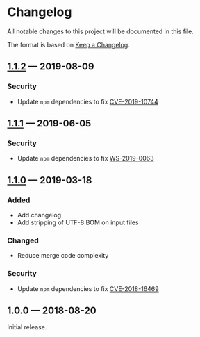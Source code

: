 # Changelog

All notable changes to this project will be documented in this file.

The format is based on [Keep a Changelog](http://keepachangelog.com/en/1.0.0/).

## [1.1.2](https://github.com/axa-group/arm-template-merge/compare/v1.1.0...v1.1.1) — 2019-08-09

### Security

- Update `npm` dependencies to fix [CVE-2019-10744](https://github.com/lodash/lodash/pull/4336)

## [1.1.1](https://github.com/axa-group/arm-template-merge/compare/v1.1.0...v1.1.1) — 2019-06-05

### Security

- Update `npm` dependencies to fix [WS-2019-0063](https://github.com/nodeca/js-yaml/pull/480)

## [1.1.0](https://github.com/axa-group/arm-template-merge/compare/v1.0.0...v1.1.0) — 2019-03-18

### Added

- Add changelog
- Add stripping of UTF-8 BOM on input files

### Changed

- Reduce merge code complexity

### Security

- Update `npm` dependencies to fix [CVE-2018-16469](https://nvd.nist.gov/vuln/detail/CVE-2018-16469)

## 1.0.0 — 2018-08-20

Initial release.
